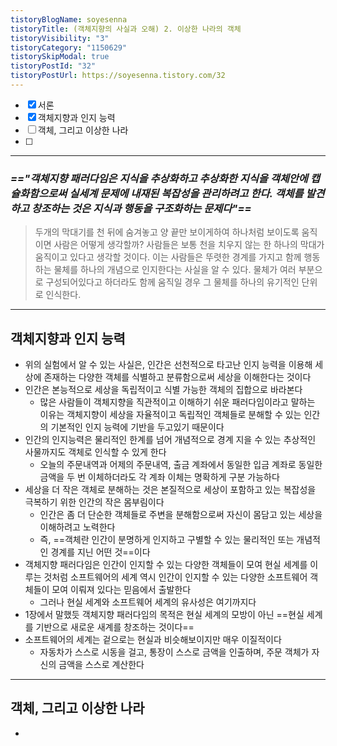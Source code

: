 ```yaml
---
tistoryBlogName: soyesenna
tistoryTitle: (객체지향의 사실과 오해) 2. 이상한 나라의 객체
tistoryVisibility: "3"
tistoryCategory: "1150629"
tistorySkipModal: true
tistoryPostId: "32"
tistoryPostUrl: https://soyesenna.tistory.com/32
---
```


- [x] 서론
- [x] 객체지향과 인지 능력
- [ ] 객체, 그리고 이상한 나라
- [ ] 

--- 
### *=="객체지향 패러다임은 지식을 추상화하고 추상화한 지식을 객체안에 캡슐화함으로써 실세계 문제에 내재된 복잡성을 관리하려고 한다. 객체를 발견하고 창조하는 것은 지식과 행동을 구조화하는 문제다"==*


> 두개의 막대기를 천 뒤에 숨겨놓고 양 끝만 보이게하여 하나처럼 보이도록 움직이면 사람은 어떻게 생각할까?
> 사람들은 보통 천을 치우지 않는 한 하나의 막대가 움직이고 있다고 생각할 것이다.
> 이는 사람들은 뚜렷한 경계를 가지고 함께 행동하는 물체를 하나의 개념으로 인지한다는 사실을 알 수 있다.
> 물체가 여러 부분으로 구성되어있다고 하더라도 함께 움직일 경우 그 물체를 하나의 유기적인 단위로 인식한다.

--- 
## 객체지향과 인지 능력

- 위의 실험에서 알 수 있는 사실은, 인간은 선천적으로 타고난 인지 능력을 이용해 세상에 존재하는 다양한 객체를 식별하고 분류함으로써 세상을 이해한다는 것이다
- 인간은 본능적으로 세상을 독립적이고 식별 가능한 객체의 집합으로 바라본다
	- 많은 사람들이 객체지향을 직관적이고 이해하기 쉬운 패러다임이라고 말하는 이유는 객체지향이 세상을 자율적이고 독립적인 객체들로 분해할 수 있는 인간의 기본적인 인지 능력에 기반을 두고있기 때문이다
- 인간의 인지능력은 물리적인 한계를 넘어 개념적으로 경계 지을 수 있는 추상적인 사물까지도 객체로 인식할 수 있게 한다
	- 오늘의 주문내역과 어제의 주문내역, 출금 계좌에서 동일한 입금 계좌로 동일한 금액을 두 번 이체하더라도 각 계좌 이체는 명확하게 구분 가능하다
- 세상을 더 작은 객체로 분해하는 것은 본질적으로 세상이 포함하고 있는 복잡성을 극복하기 위한 인간의 작은 몸부림이다
	- 인간은 좀 더 단순한 객체들로 주변을 분해함으로써 자신이 몸담고 있는 세상을 이해하려고 노력한다
	- 즉, ==객체란 인간이 분명하게 인지하고 구별할 수 있는 물리적인 또는 개념적인 경계를 지닌 어떤 것==이다
- 객체지향 패러다임은 인간이 인지할 수 있는 다양한 객체들이 모여 현실 세계를 이루는 것처럼 소프트웨어의 세계 역시 인간이 인지할 수 있는 다양한 소프트웨어 객체들이 모여 이뤄져 있다는 믿음에서 출발한다
	- 그러나 현실 세계와 소프트웨어 세계의 유사성은 여기까지다
- 1장에서 말했듯 객체지향 패러다임의 목적은 현실 세계의 모방이 아닌 ==현실 세계를 기반으로 새로운 새계를 창조하는 것이다==
- 소프트웨어의 세계는 겉으로는 현실과 비슷해보이지만 매우 이질적이다
	- 자동차가 스스로 시동을 걸고, 통장이 스스로 금액을 인출하며, 주문 객체가 자신의 금액을 스스로 계산한다

--- 
## 객체, 그리고 이상한 나라

- 